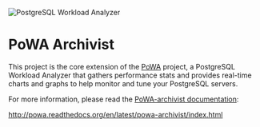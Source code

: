 
![PostgreSQL Workload Analyzer](https://github.com/dalibo/powa/blob/master/img/powa_logo.410x161.png)

PoWA Archivist
============================

This project is the core extension of the [PoWA](http://dalibo.github.io/powa/) project, a PostgreSQL Workload Analyzer that gathers performance stats and provides real-time charts 
and graphs to help monitor and tune your PostgreSQL servers.

For more information, please read the [PoWA-archivist documentation](http://powa.readthedocs.org/en/latest/powa-archivist/index.html):

http://powa.readthedocs.org/en/latest/powa-archivist/index.html

